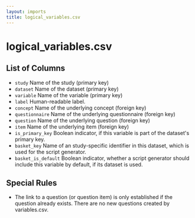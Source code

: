 ```yaml
---
layout: imports
title: logical_variables.csv
---
```


logical_variables.csv
======================

List of Columns
---------------

* `study` Name of the study (primary key)
* `dataset` Name of the dataset (primary key)
* `variable` Name of the variable (primary key)
* `label` Human-readable label.
* `concept` Name of the underlying concept (foreign key)
* `questionnaire` Name of the underlying questionnaire (foreign key)
* `question` Name of the underlying question (foreign key)
* `item` Name of the underlying item (foreign key)
* `is_primary_key` Boolean indicator, if this variable is part of the
  dataset's primary key.
* `basket_key` Name of an study-specific identifier in this dataset, which
  is used for the script generator.
* `basket_is_default` Boolean indicator, whether a script generator should
  include this variable by default, if its dataset is used.

Special Rules
-------------

* The link to a question (or question item) is only established if the
  question already exists. There are no new questions created by
  variables.csv.
